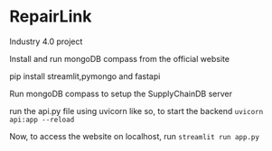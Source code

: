 # RepairLink
Industry 4.0 project

Install and run mongoDB compass from the official website


pip install streamlit,pymongo and fastapi


Run mongoDB compass to setup the SupplyChainDB server


run the api.py file using uvicorn like so, to start the backend
`uvicorn api:app --reload`

Now, to access the website on localhost, run
`streamlit run app.py`
